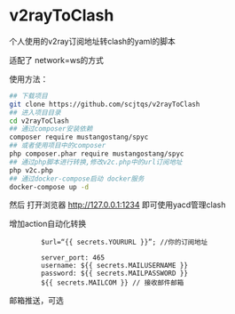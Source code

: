 # v2rayToClash
个人使用的v2ray订阅地址转clash的yaml的脚本

适配了 network=ws的方式

使用方法：

```bash
## 下载项目
git clone https://github.com/scjtqs/v2rayToClash
## 进入项目目录
cd v2rayToClash
## 通过composer安装依赖
composer require mustangostang/spyc
## 或者使用项目中的composer
php composer.phar require mustangostang/spyc
## 通过php脚本进行转换,修改v2c.php中的url订阅地址
php v2c.php
## 通过docker-compose启动 docker服务
docker-compose up -d
```

然后 打开浏览器 http://127.0.0.1:1234 
即可使用yacd管理clash

增加action自动化转换
```
        $url=“{{ secrets.YOURURL }}”; //你的订阅地址
```
```
        server_port: 465
        username: ${{ secrets.MAILUSERNAME }}
        password: ${{ secrets.MAILPASSWORD }}
        ${{ secrets.MAILCOM }} // 接收邮件邮箱
```
邮箱推送，可选
